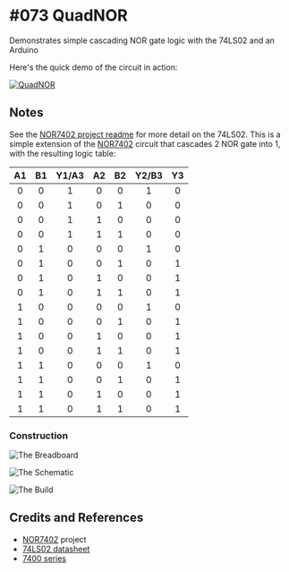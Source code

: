 # #073 QuadNOR

Demonstrates simple cascading NOR gate logic with the 74LS02 and an Arduino

Here's the quick demo of the circuit in action:

[![QuadNOR](https://img.youtube.com/vi/D_5Da_8R8Ek/0.jpg)](https://www.youtube.com/watch?v=D_5Da_8R8Ek)


## Notes

See the [NOR7402 project readme](../NOR7402) for more detail on the 74LS02.
This is a simple extension of the [NOR7402](../NOR7402) circuit that cascades 2 NOR gate into 1,
with the resulting logic table:

| A1 | B1 | Y1/A3 | A2 | B2 | Y2/B3 | Y3 |
|:--:|:--:|:-----:|:--:|:--:|:-----:|:--:|
| 0  | 0  | 1     | 0  | 0  | 1     | 0  |
| 0  | 0  | 1     | 0  | 1  | 0     | 0  |
| 0  | 0  | 1     | 1  | 0  | 0     | 0  |
| 0  | 0  | 1     | 1  | 1  | 0     | 0  |
| 0  | 1  | 0     | 0  | 0  | 1     | 0  |
| 0  | 1  | 0     | 0  | 1  | 0     | 1  |
| 0  | 1  | 0     | 1  | 0  | 0     | 1  |
| 0  | 1  | 0     | 1  | 1  | 0     | 1  |
| 1  | 0  | 0     | 0  | 0  | 1     | 0  |
| 1  | 0  | 0     | 0  | 1  | 0     | 1  |
| 1  | 0  | 0     | 1  | 0  | 0     | 1  |
| 1  | 0  | 0     | 1  | 1  | 0     | 1  |
| 1  | 1  | 0     | 0  | 0  | 1     | 0  |
| 1  | 1  | 0     | 0  | 1  | 0     | 1  |
| 1  | 1  | 0     | 1  | 0  | 0     | 1  |
| 1  | 1  | 0     | 1  | 1  | 0     | 1  |


### Construction

![The Breadboard](./assets/QuadNOR_bb.jpg?raw=true)

![The Schematic](./assets/QuadNOR_schematic.jpg?raw=true)

![The Build](./assets/QuadNOR_build.jpg?raw=true)


## Credits and References
* [NOR7402](../NOR7402) project
* [74LS02 datasheet](https://www.futurlec.com/74LS/74LS02.shtml)
* [7400 series](http://en.wikipedia.org/wiki/7400_series)

